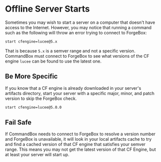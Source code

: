 # Offline Server Starts

Sometimes you may wish to start a server on a computer that doesn't have access to the Internet.  However, you may notice that running a command such as the following will throw an error trying to connect to ForgeBox:
```bash
start cfengine=lucee@5.x
```

That is because `5.x` is a semver range and not a specific version.  CommandBox must connect to ForgeBox to see what versions of the CF engine `lucee` can be found to use the latest one.

## Be More Specific

If you know that a CF engine is already downloaded in your server's artifacts directory, start your server with a specific major, minor, and patch version to skip the ForgeBox check.

```bash
start cfengine=lucee@5.0.0
```

## Fail Safe

If CommandBox needs to connect to ForgeBox to resolve a version number and ForgeBox is unavailable, it will look in your local artifacts cache to try and find a cached version of that CF engine that satisfies your semver range.  This means you may not get the latest version of that CF Engine, but at least your server will start up.